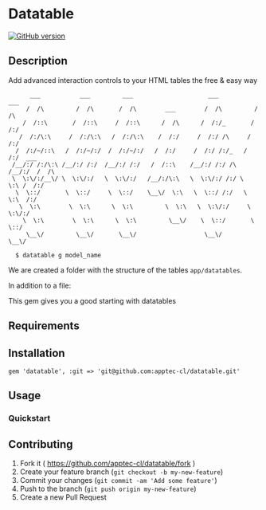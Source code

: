 # Datatable
[![GitHub version](https://badge.fury.io/gh/apptec-cl%2Fdatatable.svg)](https://badge.fury.io/gh/apptec-cl%2Fdatatable)

## Description

Add advanced interaction controls to your HTML tables the free & easy way

```
      ___           ___         ___                     ___           ___
     /  /\         /  /\       /  /\        ___        /  /\         /  /\
    /  /::\       /  /::\     /  /::\      /  /\      /  /:/_       /  /:/
   /  /:/\:\     /  /:/\:\   /  /:/\:\    /  /:/     /  /:/ /\     /  /:/
  /  /:/~/::\   /  /:/~/:/  /  /:/~/:/   /  /:/     /  /:/ /:/_   /  /:/  ___
 /__/:/ /:/\:\ /__/:/ /:/  /__/:/ /:/   /  /::\    /__/:/ /:/ /\ /__/:/  /  /\
 \  \:\/:/__\/ \  \:\/:/   \  \:\/:/   /__/:/\:\   \  \:\/:/ /:/ \  \:\ /  /:/
  \  \::/       \  \::/     \  \::/    \__\/  \:\   \  \::/ /:/   \  \:\  /:/
   \  \:\        \  \:\      \  \:\         \  \:\   \  \:\/:/     \  \:\/:/
    \  \:\        \  \:\      \  \:\         \__\/    \  \::/       \  \::/
     \__\/         \__\/       \__\/                   \__\/         \__\/

```


```
  $ datatable g model_name
```

We are created a folder with the  structure of the tables ```app/datatables```.


In addition to a file:

This gem gives you a good starting with datatables

## Requirements

## Installation

```
gem 'datatable', :git => 'git@github.com:apptec-cl/datatable.git'

```

## Usage

### Quickstart


## Contributing

1. Fork it ( https://github.com/apptec-cl/datatable/fork )
2. Create your feature branch (`git checkout -b my-new-feature`)
3. Commit your changes (`git commit -am 'Add some feature'`)
4. Push to the branch (`git push origin my-new-feature`)
5. Create a new Pull Request